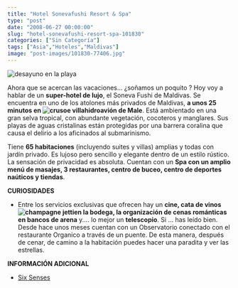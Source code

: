 ```yaml
---
title: "Hotel Sonevafushi Resort & Spa"
type: "post"
date: "2008-06-27 00:00:00"
slug: "hotel-sonevafushi-resort-spa-101830"
categories: ["Sin Categoría"]
tags: ["Asia","Hoteles","Maldivas"]
image: "post-images/101830-77406.jpg"
---
```


![desayuno en la playa](post-images/101830-77406.jpg "desayuno en la playa")

Ahora que se acercan las vacaciones... ¿soñamos un poquito ? Hoy voy a hablar de un **super-hotel de lujo**, el Soneva Fushi de Maldivas. Se encuentra en uno de los atolones más privados de Maldivas, **a unos 25 minutos en ![crusoe villa ](post-images/101830-77405.jpg "crusoe villa ")hidroavión de Male**. Está ambientado en una gran selva tropical, con abundante vegetación, cocoteros y manglares. Sus playas de aguas cristalinas están protegidas por una barrera coralina que causa el delirio a los aficinados al submarinismo.

Tiene **65 habitaciones** (incluyendo suites y villas) amplias y todas con jardín privado. Es lujoso pero sencillo y elegante dentro de un estilo rústico. La sensación de privacidad es absoluta. Cuentan con un **Spa con un amplio menú de masajes, 3 restaurantes, centro de buceo, centro de deportes naúticos y tiendas**.

**CURIOSIDADES**

- Entre los servicios exclusivas que ofrecen hay un **cine, cata de vinos ![champagne jetti](post-images/101830-77404.jpg "champagne jetti")en la bodega, la organización de cenas románticas en bancos de arena** y.... lo mejor un **telescopio**. Si ... has leído bien. Desde hace unos meses cuentan con un Observatorio conectado con el restaurante Organico a través de un puente. De esta manera, después de cenar, de camino a la habitación puedes hacer una paradita y ver las estrellas.

**INFORMACIÓN ADICIONAL**

- [Six Senses](http://www.sixsenses.com/soneva-fushi/index.php)